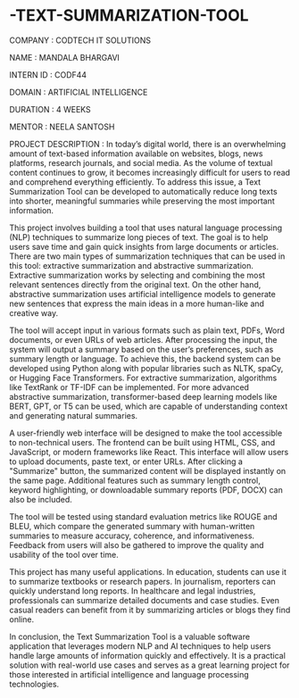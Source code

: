 # -TEXT-SUMMARIZATION-TOOL

  COMPANY : CODTECH IT SOLUTIONS

  NAME : MANDALA BHARGAVI

  INTERN ID : CODF44

  DOMAIN : ARTIFICIAL INTELLIGENCE

  DURATION : 4 WEEKS

  MENTOR : NEELA SANTOSH


PROJECT DESCRIPTION :
In today’s digital world, there is an overwhelming amount of text-based information available on websites, blogs, news platforms, research journals, and social media. As the volume of textual content continues to grow, it becomes increasingly difficult for users to read and comprehend everything efficiently. To address this issue, a Text Summarization Tool can be developed to automatically reduce long texts into shorter, meaningful summaries while preserving the most important information.

This project involves building a tool that uses natural language processing (NLP) techniques to summarize long pieces of text. The goal is to help users save time and gain quick insights from large documents or articles. There are two main types of summarization techniques that can be used in this tool: extractive summarization and abstractive summarization. Extractive summarization works by selecting and combining the most relevant sentences directly from the original text. On the other hand, abstractive summarization uses artificial intelligence models to generate new sentences that express the main ideas in a more human-like and creative way.

The tool will accept input in various formats such as plain text, PDFs, Word documents, or even URLs of web articles. After processing the input, the system will output a summary based on the user’s preferences, such as summary length or language. To achieve this, the backend system can be developed using Python along with popular libraries such as NLTK, spaCy, or Hugging Face Transformers. For extractive summarization, algorithms like TextRank or TF-IDF can be implemented. For more advanced abstractive summarization, transformer-based deep learning models like BERT, GPT, or T5 can be used, which are capable of understanding context and generating natural summaries.

A user-friendly web interface will be designed to make the tool accessible to non-technical users. The frontend can be built using HTML, CSS, and JavaScript, or modern frameworks like React. This interface will allow users to upload documents, paste text, or enter URLs. After clicking a "Summarize" button, the summarized content will be displayed instantly on the same page. Additional features such as summary length control, keyword highlighting, or downloadable summary reports (PDF, DOCX) can also be included.

The tool will be tested using standard evaluation metrics like ROUGE and BLEU, which compare the generated summary with human-written summaries to measure accuracy, coherence, and informativeness. Feedback from users will also be gathered to improve the quality and usability of the tool over time.

This project has many useful applications. In education, students can use it to summarize textbooks or research papers. In journalism, reporters can quickly understand long reports. In healthcare and legal industries, professionals can summarize detailed documents and case studies. Even casual readers can benefit from it by summarizing articles or blogs they find online.

In conclusion, the Text Summarization Tool is a valuable software application that leverages modern NLP and AI techniques to help users handle large amounts of information quickly and effectively. It is a practical solution with real-world use cases and serves as a great learning project for those interested in artificial intelligence and language processing technologies.

